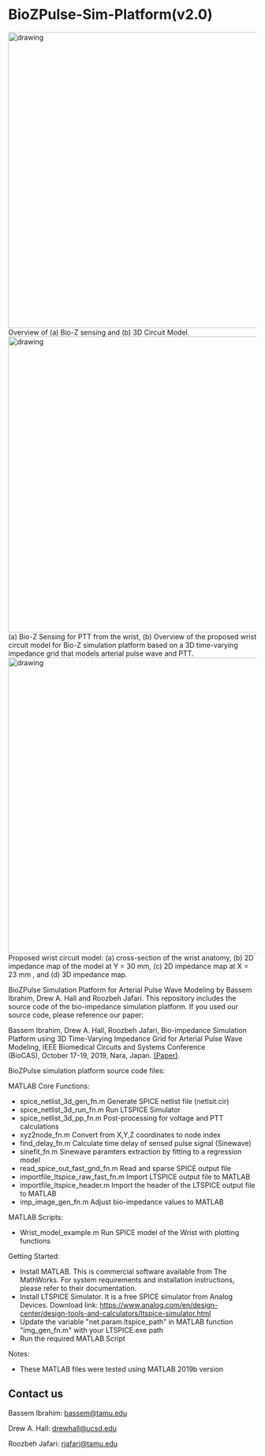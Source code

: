 # BioZPulse-Sim-Platform(v2.0)

<img src="./figures/grid.jpg" alt="drawing" width="600"/>
Overview of (a) Bio-Z sensing and (b) 3D Circuit Model.


<img src="./figures/delta.jpg" alt="drawing" width="600"/>
(a) Bio-Z Sensing for PTT from the wrist, (b) Overview of the proposed wrist circuit model for Bio-Z simulation platform based on a 3D time-varying impedance grid that models arterial pulse wave and PTT. 


<img src="./figures/model.jpg" alt="drawing" width="600"/>
Proposed wrist circuit model: (a) cross-section of the wrist anatomy, (b) 2D impedance map of the model at Y = 30 mm, (c) 2D impedance map at X = 23 mm , and (d) 3D impedance map.


BioZPulse Simulation Platform for Arterial Pulse Wave Modeling by Bassem Ibrahim, Drew A. Hall and Roozbeh Jafari.
This repository includes the source code of the bio-impedance simulation platform. If you used our source code, please reference our paper:

Bassem Ibrahim, Drew A. Hall, Roozbeh Jafari, Bio-impedance Simulation Platform using 3D Time-Varying Impedance Grid for Arterial Pulse Wave Modeling, IEEE Biomedical Circuits and Systems Conference (BioCAS), October 17-19, 2019, Nara, Japan. [(Paper)][1].

BioZPulse simulation platform source code files:

MATLAB Core Functions:
- spice_netlist_3d_gen_fn.m  		Generate SPICE netlist file (netlsit.cir)
- spice_netlist_3d_run_fn.m 		Run LTSPICE Simulator
- spice_netlist_3d_pp_fn.m  		Post-processing for voltage and PTT calculations
- xyz2node_fn.m                		Convert from X,Y,Z coordinates to node index
- find_delay_fn.m			Calculate time delay of sensed pulse signal (Sinewave)	
- sinefit_fn.m                		Sinewave paramters extraction by fitting to a regression model 
- read_spice_out_fast_gnd_fn.m  	Read and sparse SPICE output file
- importfile_ltspice_raw_fast_fn.m	Import LTSPICE output file to MATLAB
- importfile_ltspice_header.m       	Import the header of the LTSPICE output file to MATLAB
- imp_image_gen_fn.m                	Adjust bio-impedance values to MATLAB


MATLAB Scripts:
- Wrist_model_example.m     Run SPICE model of the Wrist with plotting functions

Getting Started:
- Install MATLAB. This is commercial software available from The MathWorks. For system requirements and installation instructions, please refer to their documentation.
- Install LTSPICE Simulator. It is a free SPICE simulator from Analog Devices. Download link: https://www.analog.com/en/design-center/design-tools-and-calculators/ltspice-simulator.html
- Update the variable "net.param.ltspice_path" in MATLAB function "img_gen_fn.m" with your LTSPICE.exe path
- Run the required MATLAB Script

Notes:
- These MATLAB files were tested using MATLAB 2019b version

## Contact us
Bassem Ibrahim: bassem@tamu.edu

Drew A. Hall: drewhall@ucsd.edu

Roozbeh Jafari: rjafari@tamu.edu

[1]: https://www.dropbox.com/s/ymjeqd5cs1soun0/BioCAS2019_final_submission.pdf?dl=0
